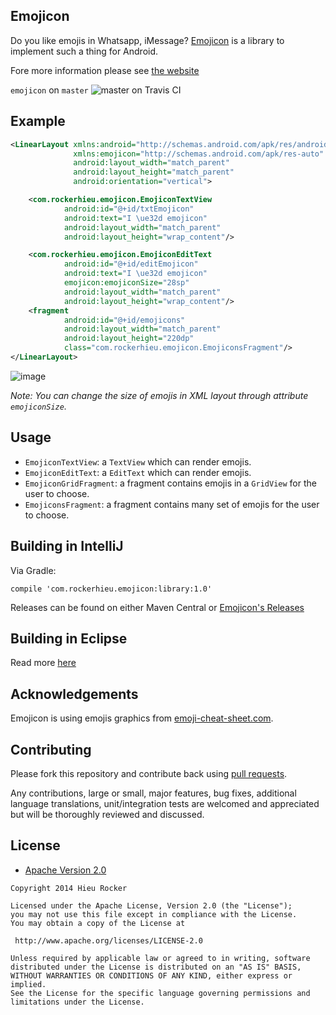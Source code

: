 ## Emojicon

Do you like emojis in Whatsapp, iMessage? [Emojicon](http://rockerhieu.github.io/emojicon/) is a library to implement such a thing for Android.

Fore more information please see [the website](http://rockerhieu.github.io/emojicon/)

`emojicon` on `master` ![master on Travis CI](https://travis-ci.org/rockerhieu/emojicon.png?branch=master)

## Example

```xml
<LinearLayout xmlns:android="http://schemas.android.com/apk/res/android"
              xmlns:emojicon="http://schemas.android.com/apk/res-auto"
              android:layout_width="match_parent"
              android:layout_height="match_parent"
              android:orientation="vertical">

    <com.rockerhieu.emojicon.EmojiconTextView
            android:id="@+id/txtEmojicon"
            android:text="I \ue32d emojicon"
            android:layout_width="match_parent"
            android:layout_height="wrap_content"/>

    <com.rockerhieu.emojicon.EmojiconEditText
            android:id="@+id/editEmojicon"
            android:text="I \ue32d emojicon"
            emojicon:emojiconSize="28sp"
            android:layout_width="match_parent"
            android:layout_height="wrap_content"/>
    <fragment
            android:id="@+id/emojicons"
            android:layout_width="match_parent"
            android:layout_height="220dp"
            class="com.rockerhieu.emojicon.EmojiconsFragment"/>
</LinearLayout>
```

![image](https://github.com/rockerhieu/emojicon/raw/master/images/sample.jpg)

_Note: You can change the size of emojis in XML layout through attribute `emojiconSize`._

## Usage

* `EmojiconTextView`: a `TextView` which can render emojis.
* `EmojiconEditText`: a `EditText` which can render emojis.
* `EmojiconGridFragment`: a fragment contains emojis in a `GridView` for the user to choose.
* `EmojiconsFragment`: a fragment contains many set of emojis for the user to choose.

## Building in IntelliJ

Via Gradle:

```
compile 'com.rockerhieu.emojicon:library:1.0'
```

Releases can be found on either Maven Central or [Emojicon's Releases](https://github.com/rockerhieu/emojicon/releases/)

## Building in Eclipse

Read more [here](https://github.com/rockerhieu/emojicon/wiki/Building-in-Eclipse)

## Acknowledgements

Emojicon is using emojis graphics from [emoji-cheat-sheet.com](https://github.com/arvida/emoji-cheat-sheet.com/tree/master/public/graphics/emojis).

## Contributing

Please fork this repository and contribute back using
[pull requests](https://github.com/rockerhieu/emojicon/pulls).

Any contributions, large or small, major features, bug fixes, additional
language translations, unit/integration tests are welcomed and appreciated
but will be thoroughly reviewed and discussed.

## License

* [Apache Version 2.0](http://www.apache.org/licenses/LICENSE-2.0.html)

```
Copyright 2014 Hieu Rocker

Licensed under the Apache License, Version 2.0 (the "License");
you may not use this file except in compliance with the License.
You may obtain a copy of the License at

 http://www.apache.org/licenses/LICENSE-2.0

Unless required by applicable law or agreed to in writing, software
distributed under the License is distributed on an "AS IS" BASIS,
WITHOUT WARRANTIES OR CONDITIONS OF ANY KIND, either express or implied.
See the License for the specific language governing permissions and
limitations under the License.
```
